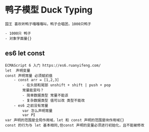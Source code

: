 # 鸭子模型 Duck Typing
    国王 喜欢听鸭子嘎嘎嘎叫，鸭子合唱团，1000只鸭子
    
    - 1000只 鸭子
    - 对象字面量{}
## es6 let const
    ECMAScript 6 入门 https://es6.ruanyifeng.com/
    let  声明变量
    const 声明常量 必须赋初值
        - const arr = [1,2,3]
            - 在头部和尾部 unshift + shift | push + pop
            常量能变吗？
            - 简单数据类型 常量不能该
            - 复杂数据类型 值可以改 类型不能改
        - es6 之前没有常量
            var 怎么声明常量 
            var PI
    var 声明的范围是全局作用域，let 和 const 声明的范围是块作用域{}
    const 的行为与 let 基本相同,但const 声明的变量必须进行初始化，且不能被修改